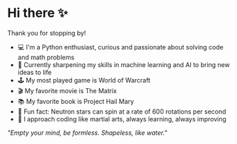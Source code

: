 # Hi there ✨

Thank you for stopping by! 

- 💻 I'm a Python enthusiast, curious and passionate about solving code and math problems
- 🤖 Currently sharpening my skills in machine learning and AI to bring new ideas to life 
- 🕹️ My most played game is World of Warcraft
- 🎬 My favorite movie is The Matrix
- 📚 My favorite book is Project Hail Mary
- 🌌 Fun fact: Neutron stars can spin at a rate of 600 rotations per second
- 🧠 I approach coding like martial arts, always learning, always improving
 
 
_"Empty your mind, be formless. Shapeless, like water."_
